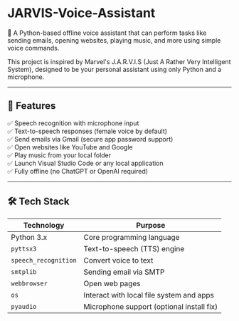 # JARVIS-Voice-Assistant
🎤 A Python-based offline voice assistant that can perform tasks like sending emails, opening websites, playing music, and more using simple voice commands.

This project is inspired by Marvel's J.A.R.V.I.S (Just A Rather Very Intelligent System), designed to be your personal assistant using only Python and a microphone.

---

## 📌 Features

✅ Speech recognition with microphone input  
✅ Text-to-speech responses (female voice by default)  
✅ Send emails via Gmail (secure app password support)  
✅ Open websites like YouTube and Google  
✅ Play music from your local folder  
✅ Launch Visual Studio Code or any local application  
✅ Fully offline (no ChatGPT or OpenAI required)

---

## 🛠️ Tech Stack

| Technology      | Purpose                        |
|----------------|--------------------------------|
| Python 3.x      | Core programming language      |
| `pyttsx3`       | Text-to-speech (TTS) engine    |
| `speech_recognition` | Convert voice to text |
| `smtplib`       | Sending email via SMTP         |
| `webbrowser`    | Open web pages                 |
| `os`            | Interact with local file system and apps |
| `pyaudio`       | Microphone support (optional install fix) |
